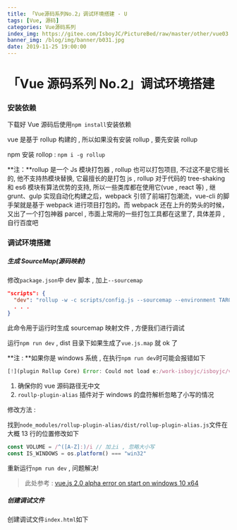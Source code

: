 ```yaml
---
title: 「Vue源码系列No.2」调试环境搭建 - U
tags: [Vue, 源码]
categories: Vue源码系列
index_img: https://gitee.com/IsboyJC/PictureBed/raw/master/other/vue03.png
banner_img: /blog/img/banner/b031.jpg
date: 2019-11-25 19:00:00
---
```


# 「Vue 源码系列 No.2」调试环境搭建

### 安装依赖

下载好 Vue 源码后使用`npm install`安装依赖

vue 是基于 rollup 构建的 , 所以如果没有安装 rollup , 要先安装 rollup

npm 安装 rollop : `npm i -g rollup`

**注：**rollup 是一个 Js 模块打包器 , rollup 也可以打包项目, 不过这不是它擅长的, 他不支持热模块替换, 它最擅长的是打包 js , rollup 对于代码的 tree-shaking 和 es6 模块有算法优势的支持, 所以一些类库都在使用它(vue , react 等) , 继 grunt、gulp 实现自动化构建之后，webpack 引领了前端打包潮流，vue-cli 的脚手架就是基于 webpack 进行项目打包的。而 webpack 还在上升的势头的时候，又出了一个打包神器 parcel , 市面上常用的一些打包工具都在这里了, 具体差异 , 自行百度吧

### 调试环境搭建

##### 生成 SourceMap(源码映射)

修改`package.json`中 dev 脚本 , 加上`--sourcemap`

```json
"scripts": {
  "dev": "rollup -w -c scripts/config.js --sourcemap --environment TARGET:web-full-dev"
  . . .
}
```

此命令用于运行时生成 sourcemap 映射文件 , 方便我们进行调试

运行`npm run dev` , dist 目录下如果生成了`vue.js.map` 就 ok 了

**注 : **如果你是 windows 系统 , 在执行`npm run dev`时可能会报错如下

```js
[!](plugin Rollup Core) Error: Could not load e:/work-isboyjc/isboyjc/vue/src/core/config (imported by e:\work-isboyjc\isboyjc\vue\src\platforms\web\entry-runtime-with-compiler.js): ENOENT: no such file or directory, open 'e:\work-isboyjc\isboyjc\vue\src\core\config'
```

1. 确保你的 vue 源码路径无中文
2. `roullp-plugin-alias` 插件对于 windows 的盘符解析忽略了小写的情况

修改方法 :

找到`node_modules/rollup-plugin-alias/dist/rollup-plugin-alias.js`文件在大概 13 行的位置修改如下

```js
const VOLUME = /^([A-Z]:)/i // 加上i , 忽略大小写
const IS_WINDOWS = os.platform() === "win32"
```

重新运行`npm run dev` , 问题解决!

> 此处参考 : [vue.js 2.0 alpha error on start on windows 10 x64](https://github.com/vuejs/vue/issues/2771#issuecomment-446090852)

##### 创建调试文件

创建调试文件`index.html`如下

```html

```
